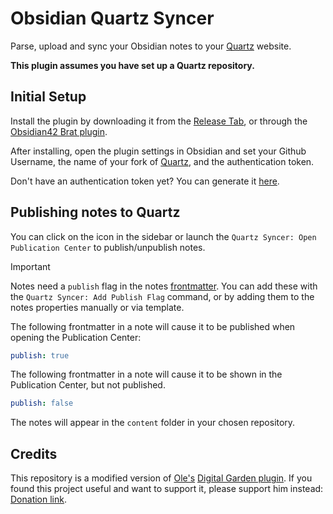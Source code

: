 # Obsidian Quartz Syncer

Parse, upload and sync your Obsidian notes to your [Quartz](https://github.com/jackyzha0/quartz) website.

**This plugin assumes you have set up a Quartz repository.**

## Initial Setup

Install the plugin by downloading it from the <a href="https://github.com/saberzero1/quartz-syncer/releases">Release Tab</a>, or through the <a href="obsidian://show-plugin?id=obsidian42-brat">Obsidian42 Brat plugin</a>.

After installing, open the plugin settings in Obsidian and set your Github Username, the name of your fork of [Quartz](https://github.com/jackyzha0/quartz), and the authentication token.

Don't have an authentication token yet? You can generate it <a href="https://github.com/settings/tokens/new?scopes=repo">here</a>.

## Publishing notes to Quartz

You can click on the icon in the sidebar or launch the `Quartz Syncer: Open Publication Center` to publish/unpublish notes.

> [!IMPORTANT]
> Notes need a `publish` flag in the notes <a href="https://help.obsidian.md/Editing+and+formatting/Properties">frontmatter</a>. You can add these with the `Quartz Syncer: Add Publish Flag` command, or by adding them to the notes properties manually or via template.

The following frontmatter in a note will cause it to be published when opening the Publication Center:

```yaml
publish: true
```

The following frontmatter in a note will cause it to be shown in the Publication Center, but not published.

```yaml
publish: false
```

The notes will appear in the `content` folder in your chosen repository.

## Credits

This repository is a modified version of <a href="https://github.com/oleeskild">Ole's</a> <a href="https://github.com/oleeskild/obsidian-digital-garden">Digital Garden plugin</a>. If you found this project useful and want to support it, please support him instead: <a href="https://ko-fi.com/oleeskild">Donation link</a>.
